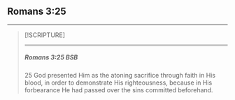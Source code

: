 ## Romans 3:25
---

> [!SCRIPTURE]  
>  
> --- 
> <h5>Romans 3:25 BSB</h5>
> 25 God presented Him as the atoning sacrifice through faith in His blood, in order to demonstrate His righteousness, because in His forbearance He had passed over the sins committed beforehand.

